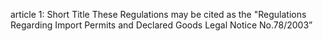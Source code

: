 article 1: Short Title 
These Regulations may be cited as the &quot;Regulations Regarding Import Permits and Declared Goods Legal Notice No.78&#x2F;2003” 
<ul>
</ul>